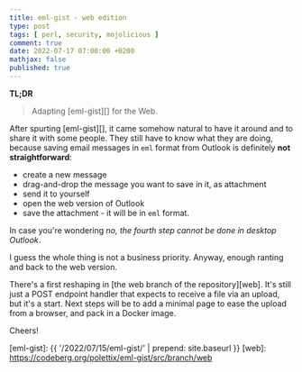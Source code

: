 ```yaml
---
title: eml-gist - web edition
type: post
tags: [ perl, security, mojolicious ]
comment: true
date: 2022-07-17 07:00:00 +0200
mathjax: false
published: true
---
```


**TL;DR**

> Adapting [eml-gist][] for the Web.

After spurting [eml-gist][], it came somehow natural to have it around
and to share it with some people. They still have to know what they are
doing, because saving email messages in `eml` format from Outlook is
definitely **not straightforward**:

- create a new message
- drag-and-drop the message you want to save in it, as attachment
- send it to yourself
- open the web version of Outlook
- save the attachment - it will be in `eml` format.

In case you're wondering *no, the fourth step cannot be done in desktop
Outlook*.

I guess the whole thing is not a business priority. Anyway, enough
ranting and back to the web version.

There's a first reshaping in [the web branch of the repository][web].
It's still just a POST endpoint handler that expects to receive a file
via an upload, but it's a start. Next steps will be to add a minimal
page to ease the upload from a browser, and pack in a Docker image.

Cheers!

[Perl]: https://www.perl.org/
[eml-gist]: {{ '/2022/07/15/eml-gist/' | prepend: site.baseurl }}
[web]: https://codeberg.org/polettix/eml-gist/src/branch/web
